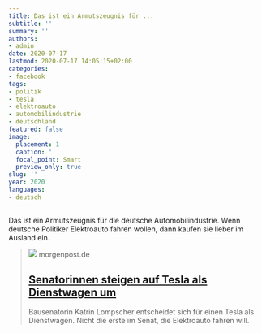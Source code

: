 ```yaml
---
title: Das ist ein Armutszeugnis für ...
subtitle: ''
summary: ''
authors:
- admin
date: 2020-07-17
lastmod: 2020-07-17 14:05:15+02:00
categories:
- facebook
tags:
- politik
- tesla
- elektroauto
- automobilindustrie
- deutschland
featured: false
image:
  placement: 1
  caption: ''
  focal_point: Smart
  preview_only: true
slug: ''
year: 2020
languages:
- deutsch
---
```


Das ist ein Armutszeugnis für die deutsche Automobilindustrie. Wenn deutsche Politiker Elektroauto fahren wollen, dann kaufen sie lieber im Ausland ein.
> [![](https://img.sparknews.funkemedien.de/229534004/229534004_1594913401_v4_3_800.jpeg)](https://www.morgenpost.de/berlin/article229534006/Senatorinnen-steigen-auf-Tesla-als-Dienstwagen-um.html)
> morgenpost.de
> ## [Senatorinnen steigen auf Tesla als Dienstwagen um ](https://www.morgenpost.de/berlin/article229534006/Senatorinnen-steigen-auf-Tesla-als-Dienstwagen-um.html)
>
>Bausenatorin Katrin Lompscher entscheidet sich für einen Tesla als Dienstwagen. Nicht die erste im Senat, die Elektroauto fahren will.